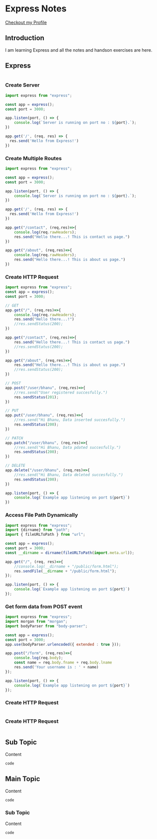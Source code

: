 
# Express Notes
[Checkout my Profile](https://github.com/bhanubhashkar)

## Introduction
I am learning Express and all the notes and handson exercises are here.

## Express

```js

```

### Create Server
```js
import express from "express";

const app = express();
const port = 3000;

app.listen(port, () => {
    console.log(`Server is running on port no : ${port}.`);
})

app.get('/', (req, res) => {
  res.send('Hello from Express!')
})

```

### Create Multiple Routes
```js
import express from "express";

const app = express();
const port = 3000;

app.listen(port, () => {
    console.log(`Server is running on port no : ${port}.`);
})

app.get('/', (req, res) => {
  res.send('Hello from Express!')
})

app.get("/contact", (req,res)=>{
    console.log(req.rawHeaders);
    res.send("Hello there...! This is contact us page.")
})

app.get("/about", (req,res)=>{
    console.log(req.rawHeaders);
    res.send("Hello there...! This is about us page.")
})

```

### Create HTTP Request
```js
import express from "express";
const app = express();
const port = 3000;

// GET
app.get("/", (req,res)=>{
    console.log(req.rawHeaders);
    res.send("Hello there...!")
    //res.sendStatus(200);
})

app.get("/contact", (req,res)=>{
    res.send("Hello there...! This is contact us page.")
    //res.sendStatus(200);
})

app.get("/about", (req,res)=>{
    res.send("Hello there...! This is about us page.")
    //res.sendStatus(200);
})

// POST
app.post("/user/bhanu", (req,res)=>{
    //res.send("User registered succesfully.")
    res.sendStatus(201);
})

// PUT
app.put("/user/bhanu", (req,res)=>{
    //res.send("Hi Bhanu, Data inserted succesfully.")
    res.sendStatus(200);
})

// PATCH
app.patch("/user/bhanu", (req,res)=>{
    //res.send("Hi Bhanu, Data pdated succesfully.")
    res.sendStatus(200);
})

// DELETE
app.delete("/user/bhanu", (req,res)=>{
    //res.send("Hi Bhanu, Data deleted succesfully.")
    res.sendStatus(200);
})

app.listen(port, () => {
    console.log(`Example app listening on port ${port}`)
})

```

### Access File Path Dynamically
```js
import express from "express";
import {dirname} from "path";
import { fileURLToPath } from "url";

const app = express();
const port = 3000;
const __dirname = dirname(fileURLToPath(import.meta.url));

app.get("/", (req, res)=>{
    //console.log(__dirname + "/public/form.html");
    res.sendFile(__dirname + "/public/form.html");
});

app.listen(port, () => {
    console.log(`Example app listening on port ${port}`)
});

```

### Get form data from POST event
```js
import express from "express";
import morgan from "morgan";
import bodyParser from "body-parser";

const app = express();
const port = 3000;
app.use(bodyParser.urlencoded({ extended : true }));

app.post("/form", (req,res)=>{
    console.log(req.body);
    const name = req.body.fname + req.body.lname
    res.send('Your username is : ' + name)
});

app.listen(port, () => {
    console.log(`Example app listening on port ${port}`)
});

```

### Create HTTP Request
```js

```

### Create HTTP Request
```js

```




## Sub Topic
Content

```js
code
```







## Main Topic
Content

```js
code
```

### Sub Topic
Content

```js
code
```
